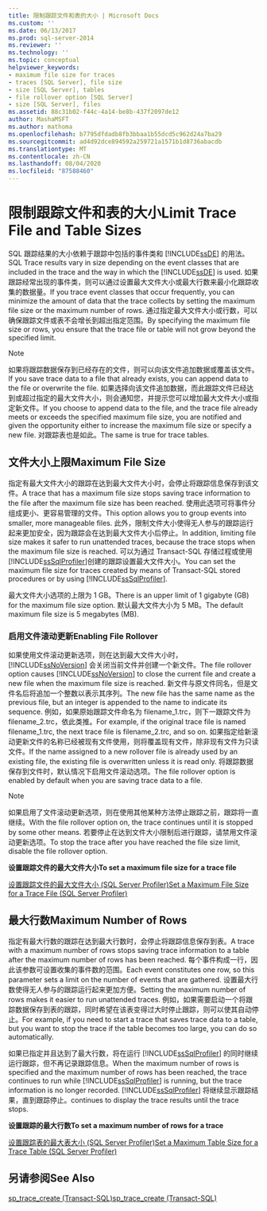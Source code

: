 ```yaml
---
title: 限制跟踪文件和表的大小 | Microsoft Docs
ms.custom: ''
ms.date: 06/13/2017
ms.prod: sql-server-2014
ms.reviewer: ''
ms.technology: ''
ms.topic: conceptual
helpviewer_keywords:
- maximum file size for traces
- traces [SQL Server], file size
- size [SQL Server], tables
- file rollover option [SQL Server]
- size [SQL Server], files
ms.assetid: 88c31b02-f44c-4a14-be8b-437f2097de12
author: MashaMSFT
ms.author: mathoma
ms.openlocfilehash: b7795dfdadb8fb3bbaa1b55dcd5c962d24a7ba29
ms.sourcegitcommit: ad4d92dce894592a259721a1571b1d8736abacdb
ms.translationtype: MT
ms.contentlocale: zh-CN
ms.lasthandoff: 08/04/2020
ms.locfileid: "87588460"
---
```

# <a name="limit-trace-file-and-table-sizes"></a><span data-ttu-id="bc9c0-102">限制跟踪文件和表的大小</span><span class="sxs-lookup"><span data-stu-id="bc9c0-102">Limit Trace File and Table Sizes</span></span>
  <span data-ttu-id="bc9c0-103">SQL 跟踪结果的大小依赖于跟踪中包括的事件类和 [!INCLUDE[ssDE](../../includes/ssde-md.md)] 的用法。</span><span class="sxs-lookup"><span data-stu-id="bc9c0-103">SQL Trace results vary in size depending on the event classes that are included in the trace and the way in which the [!INCLUDE[ssDE](../../includes/ssde-md.md)] is used.</span></span> <span data-ttu-id="bc9c0-104">如果跟踪经常出现的事件类，则可以通过设置最大文件大小或最大行数来最小化跟踪收集的数据量。</span><span class="sxs-lookup"><span data-stu-id="bc9c0-104">If you trace event classes that occur frequently, you can minimize the amount of data that the trace collects by setting the maximum file size or the maximum number of rows.</span></span> <span data-ttu-id="bc9c0-105">通过指定最大文件大小或行数，可以确保跟踪文件或表不会增长到超出指定范围。</span><span class="sxs-lookup"><span data-stu-id="bc9c0-105">By specifying the maximum file size or rows, you ensure that the trace file or table will not grow beyond the specified limit.</span></span>  
  
> [!NOTE]  
>  <span data-ttu-id="bc9c0-106">如果将跟踪数据保存到已经存在的文件，则可以向该文件追加数据或覆盖该文件。</span><span class="sxs-lookup"><span data-stu-id="bc9c0-106">If you save trace data to a file that already exists, you can append data to the file or overwrite the file.</span></span> <span data-ttu-id="bc9c0-107">如果选择向该文件追加数据，而此跟踪文件已经达到或超过指定的最大文件大小，则会通知您，并提示您可以增加最大文件大小或指定新文件。</span><span class="sxs-lookup"><span data-stu-id="bc9c0-107">If you choose to append data to the file, and the trace file already meets or exceeds the specified maximum file size, you are notified and given the opportunity either to increase the maximum file size or specify a new file.</span></span> <span data-ttu-id="bc9c0-108">对跟踪表也是如此。</span><span class="sxs-lookup"><span data-stu-id="bc9c0-108">The same is true for trace tables.</span></span>  
  
## <a name="maximum-file-size"></a><span data-ttu-id="bc9c0-109">文件大小上限</span><span class="sxs-lookup"><span data-stu-id="bc9c0-109">Maximum File Size</span></span>  
 <span data-ttu-id="bc9c0-110">指定有最大文件大小的跟踪在达到最大文件大小时，会停止将跟踪信息保存到该文件。</span><span class="sxs-lookup"><span data-stu-id="bc9c0-110">A trace that has a maximum file size stops saving trace information to the file after the maximum file size has been reached.</span></span> <span data-ttu-id="bc9c0-111">使用此选项可将事件分组成更小、更容易管理的文件。</span><span class="sxs-lookup"><span data-stu-id="bc9c0-111">This option allows you to group events into smaller, more manageable files.</span></span> <span data-ttu-id="bc9c0-112">此外，限制文件大小使得无人参与的跟踪运行起来更加安全，因为跟踪会在达到最大文件大小后停止。</span><span class="sxs-lookup"><span data-stu-id="bc9c0-112">In addition, limiting file size makes it safer to run unattended traces, because the trace stops when the maximum file size is reached.</span></span> <span data-ttu-id="bc9c0-113">可以为通过 Transact-SQL 存储过程或使用 [!INCLUDE[ssSqlProfiler](../../includes/sssqlprofiler-md.md)]创建的跟踪设置最大文件大小。</span><span class="sxs-lookup"><span data-stu-id="bc9c0-113">You can set the maximum file size for traces created by means of Transact-SQL stored procedures or by using [!INCLUDE[ssSqlProfiler](../../includes/sssqlprofiler-md.md)].</span></span>  
  
 <span data-ttu-id="bc9c0-114">最大文件大小选项的上限为 1 GB。</span><span class="sxs-lookup"><span data-stu-id="bc9c0-114">There is an upper limit of 1 gigabyte (GB) for the maximum file size option.</span></span> <span data-ttu-id="bc9c0-115">默认最大文件大小为 5 MB。</span><span class="sxs-lookup"><span data-stu-id="bc9c0-115">The default maximum file size is 5 megabytes (MB).</span></span>  
  
### <a name="enabling-file-rollover"></a><span data-ttu-id="bc9c0-116">启用文件滚动更新</span><span class="sxs-lookup"><span data-stu-id="bc9c0-116">Enabling File Rollover</span></span>  
 <span data-ttu-id="bc9c0-117">如果使用文件滚动更新选项，则在达到最大文件大小时， [!INCLUDE[ssNoVersion](../../includes/ssnoversion-md.md)] 会关闭当前文件并创建一个新文件。</span><span class="sxs-lookup"><span data-stu-id="bc9c0-117">The file rollover option causes [!INCLUDE[ssNoVersion](../../includes/ssnoversion-md.md)] to close the current file and create a new file when the maximum file size is reached.</span></span> <span data-ttu-id="bc9c0-118">新文件与原文件同名，但是文件名后将追加一个整数以表示其序列。</span><span class="sxs-lookup"><span data-stu-id="bc9c0-118">The new file has the same name as the previous file, but an integer is appended to the name to indicate its sequence.</span></span> <span data-ttu-id="bc9c0-119">例如，如果原始跟踪文件命名为 filename_1.trc，则下一跟踪文件为 filename_2.trc，依此类推。</span><span class="sxs-lookup"><span data-stu-id="bc9c0-119">For example, if the original trace file is named filename_1.trc, the next trace file is filename_2.trc, and so on.</span></span> <span data-ttu-id="bc9c0-120">如果指定给新滚动更新文件的名称已经被现有文件使用，则将覆盖现有文件，除非现有文件为只读文件。</span><span class="sxs-lookup"><span data-stu-id="bc9c0-120">If the name assigned to a new rollover file is already used by an existing file, the existing file is overwritten unless it is read only.</span></span> <span data-ttu-id="bc9c0-121">将跟踪数据保存到文件时，默认情况下启用文件滚动选项。</span><span class="sxs-lookup"><span data-stu-id="bc9c0-121">The file rollover option is enabled by default when you are saving trace data to a file.</span></span>  
  
> [!NOTE]  
>  <span data-ttu-id="bc9c0-122">如果启用了文件滚动更新选项，则在使用其他某种方法停止跟踪之前，跟踪将一直继续。</span><span class="sxs-lookup"><span data-stu-id="bc9c0-122">With the file rollover option on, the trace continues until it is stopped by some other means.</span></span> <span data-ttu-id="bc9c0-123">若要停止在达到文件大小限制后进行跟踪，请禁用文件滚动更新选项。</span><span class="sxs-lookup"><span data-stu-id="bc9c0-123">To stop the trace after you have reached the file size limit, disable the file rollover option.</span></span>  
  
 <span data-ttu-id="bc9c0-124">**设置跟踪文件的最大文件大小**</span><span class="sxs-lookup"><span data-stu-id="bc9c0-124">**To set a maximum file size for a trace file**</span></span>  
  
 [<span data-ttu-id="bc9c0-125">设置跟踪文件的最大文件大小 (SQL Server Profiler)</span><span class="sxs-lookup"><span data-stu-id="bc9c0-125">Set a Maximum File Size for a Trace File &#40;SQL Server Profiler&#41;</span></span>](../../tools/sql-server-profiler/set-a-maximum-file-size-for-a-trace-file-sql-server-profiler.md)  
  
## <a name="maximum-number-of-rows"></a><span data-ttu-id="bc9c0-126">最大行数</span><span class="sxs-lookup"><span data-stu-id="bc9c0-126">Maximum Number of Rows</span></span>  
 <span data-ttu-id="bc9c0-127">指定有最大行数的跟踪在达到最大行数时，会停止将跟踪信息保存到表。</span><span class="sxs-lookup"><span data-stu-id="bc9c0-127">A trace with a maximum number of rows stops saving trace information to a table after the maximum number of rows has been reached.</span></span> <span data-ttu-id="bc9c0-128">每个事件构成一行，因此该参数可设置收集的事件数的范围。</span><span class="sxs-lookup"><span data-stu-id="bc9c0-128">Each event constitutes one row, so this parameter sets a limit on the number of events that are gathered.</span></span> <span data-ttu-id="bc9c0-129">设置最大行数使得无人参与的跟踪运行起来更加方便。</span><span class="sxs-lookup"><span data-stu-id="bc9c0-129">Setting the maximum number of rows makes it easier to run unattended traces.</span></span> <span data-ttu-id="bc9c0-130">例如，如果需要启动一个将跟踪数据保存到表的跟踪，同时希望在该表变得过大时停止跟踪，则可以使其自动停止。</span><span class="sxs-lookup"><span data-stu-id="bc9c0-130">For example, if you need to start a trace that saves trace data to a table, but you want to stop the trace if the table becomes too large, you can do so automatically.</span></span>  
  
 <span data-ttu-id="bc9c0-131">如果已指定并且达到了最大行数，将在运行 [!INCLUDE[ssSqlProfiler](../../includes/sssqlprofiler-md.md)] 的同时继续运行跟踪，但不再记录跟踪信息。</span><span class="sxs-lookup"><span data-stu-id="bc9c0-131">When the maximum number of rows is specified and the maximum number of rows has been reached, the trace continues to run while [!INCLUDE[ssSqlProfiler](../../includes/sssqlprofiler-md.md)] is running, but the trace information is no longer recorded.</span></span> [!INCLUDE[ssSqlProfiler](../../includes/sssqlprofiler-md.md)] <span data-ttu-id="bc9c0-132">将继续显示跟踪结果，直到跟踪停止。</span><span class="sxs-lookup"><span data-stu-id="bc9c0-132">continues to display the trace results until the trace stops.</span></span>  
  
 <span data-ttu-id="bc9c0-133">**设置跟踪的最大行数**</span><span class="sxs-lookup"><span data-stu-id="bc9c0-133">**To set a maximum number of rows for a trace**</span></span>  
  
 [<span data-ttu-id="bc9c0-134">设置跟踪表的最大表大小 (SQL Server Profiler)</span><span class="sxs-lookup"><span data-stu-id="bc9c0-134">Set a Maximum Table Size for a Trace Table &#40;SQL Server Profiler&#41;</span></span>](../../tools/sql-server-profiler/set-a-maximum-table-size-for-a-trace-table-sql-server-profiler.md)  
  
## <a name="see-also"></a><span data-ttu-id="bc9c0-135">另请参阅</span><span class="sxs-lookup"><span data-stu-id="bc9c0-135">See Also</span></span>  
 [<span data-ttu-id="bc9c0-136">sp_trace_create (Transact-SQL)</span><span class="sxs-lookup"><span data-stu-id="bc9c0-136">sp_trace_create &#40;Transact-SQL&#41;</span></span>](/sql/relational-databases/system-stored-procedures/sp-trace-create-transact-sql)  
  
  
